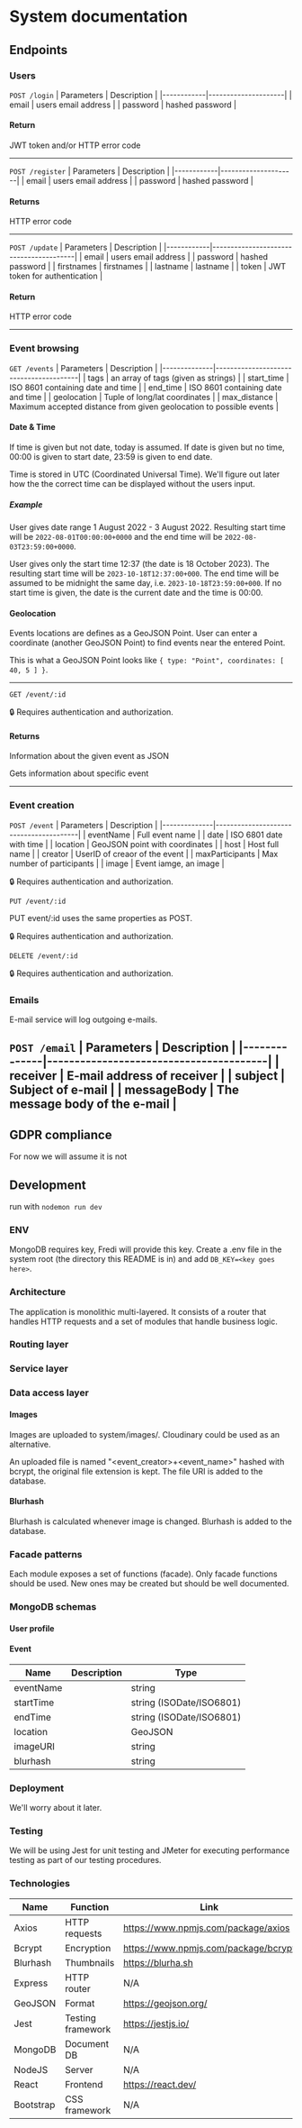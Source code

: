 # System documentation
## Endpoints
### Users

`POST /login`
| Parameters | Description         |
|------------|---------------------|
| email      | users email address |
| password   | hashed password     |

#### Return
JWT token and/or HTTP error code

---

`POST /register`
| Parameters | Description         |
|------------|---------------------|
| email      | users email address |
| password   | hashed password     |

#### Returns
HTTP error code

---

`POST /update`
| Parameters | Description                            |
|------------|----------------------------------------|
| email      | users email address                    |
| password   | hashed password                        |
| firstnames | firstnames                             |
| lastname   | lastname                               |
| token      | JWT token for authentication           |

#### Return
HTTP error code

---

### Event browsing

`GET /events`
| Parameters   | Description                            |
|--------------|----------------------------------------|
| tags         | an array of tags (given as strings)    |
| start_time   | ISO 8601 containing date and time      |
| end_time     | ISO 8601 containing date and time      |
| geolocation  | Tuple of long/lat coordinates          |
| max_distance | Maximum accepted distance from given geolocation to possible events        |

#### Date & Time
If time is given but not date, today is assumed. If date is given but no time, 00:00 is given to start date, 23:59 is given to end date.

Time is stored in UTC (Coordinated Universal Time). We'll figure out later how the the correct time can be displayed without the users input.

##### Example
User gives date range 1 August 2022 - 3 August 2022. Resulting start time will be `2022-08-01T00:00:00+0000` and the end time will be `2022-08-03T23:59:00+0000`.

User gives only the start time 12:37 (the date is 18 October 2023). The resulting start time will be `2023-10-18T12:37:00+000`. The end time will be assumed to be midnight the same day, i.e. `2023-10-18T23:59:00+000`. If no start time is given, the date is the current date and the time is 00:00.

#### Geolocation
Events locations are defines as a GeoJSON Point. User can enter a coordinate (another GeoJSON Point) to find events near the entered Point.

This is what a GeoJSON Point looks like `{ type: "Point", coordinates: [ 40, 5 ] }`.

---

`GET /event/:id`

🔒 Requires authentication and authorization.

#### Returns
Information about the given event as JSON

Gets information about specific event

---
### Event creation

`POST /event`
| Parameters   | Description                            |
|--------------|----------------------------------------|
| eventName    | Full event name                        |
| date         | ISO 6801 date with time                |
| location     | GeoJSON point with coordinates         |
| host         | Host full name                         |
| creator      | UserID of creaor of the event          |
| maxParticipants | Max number of participants          |
| image        | Event iamge, an image                  |

🔒 Requires authentication and authorization.

`PUT /event/:id`

PUT event/:id uses the same properties as POST. 

🔒 Requires authentication and authorization.

`DELETE /event/:id`

🔒 Requires authentication and authorization.
### Emails
E-mail service will log outgoing e-mails.

`POST /email`
| Parameters   | Description                            |
|--------------|----------------------------------------|
| receiver     | E-mail address of receiver             |
| subject      | Subject of e-mail                      |
| messageBody  | The message body of the e-mail         |
---

## GDPR compliance
For now we will assume it is not

## Development
run with `nodemon run dev`
### ENV
MongoDB requires key, Fredi will provide this key. Create a .env file in the system root (the directory this README is in) and add `DB_KEY=<key goes here>`.

### Architecture
The application is monolithic multi-layered. It consists of a router that handles HTTP requests and a set of modules that handle business logic.
### Routing layer
### Service layer
### Data access layer
#### Images
Images are uploaded to system/images/. Cloudinary could be used as an alternative.

An uploaded file is named "\<event_creator\>+\<event_name\>" hashed with bcrypt, the original file extension is kept. The file URI is added to the database.
#### Blurhash
Blurhash is calculated whenever image is changed. Blurhash is added to the database.
### Facade patterns
Each module exposes a set of functions (facade). Only facade functions should be used. New ones may be created but should be well documented.
### MongoDB schemas
#### User profile
#### Event
| Name      | Description           | Type                  |
|-----------|-----------------------|-----------------------|
| eventName |                       | string
| startTime |                       | string (ISODate/ISO6801)
| endTime   |                       | string (ISODate/ISO6801)
| location  |                       | GeoJSON 
| imageURI  |                       | string
| blurhash  |                       | string
#### 

### Deployment
We'll worry about it later.

### Testing
We will be using Jest for unit testing and JMeter for executing performance testing as part of our testing procedures.

### Technologies
| Name      | Function               |   Link |
|-----------|--------------------|-----------------------|
| Axios     | HTTP requests      | https://www.npmjs.com/package/axios
| Bcrypt    | Encryption         | https://www.npmjs.com/package/bcrypt 
| Blurhash  | Thumbnails         | https://blurha.sh
| Express   | HTTP router        | N/A
| GeoJSON   | Format             | https://geojson.org/
| Jest      | Testing framework  | https://jestjs.io/
| MongoDB   | Document DB        | N/A
| NodeJS    | Server             | N/A
| React     | Frontend           | https://react.dev/ 
| Bootstrap | CSS framework      | N/A
